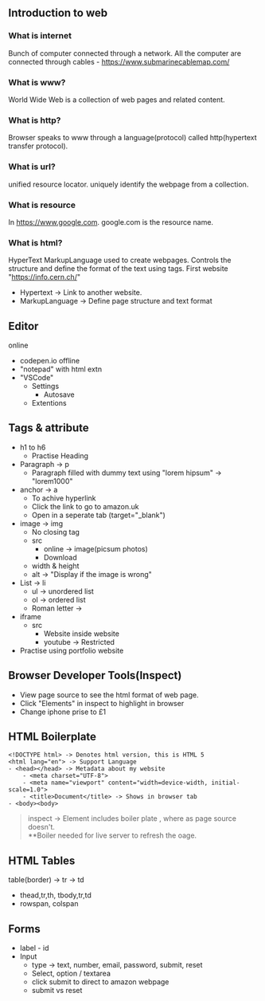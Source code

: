 ## Introduction to web
### What is internet
Bunch of computer connected through a network. All the computer are connected through cables - https://www.submarinecablemap.com/
### What is www?
World Wide Web is a collection of web pages and related content.
### What is http?
Browser speaks to www through a language(protocol) called http(hypertext transfer protocol).
### What is url?
unified resource locator. uniquely identify the webpage from a collection.
### What is resource
In https://www.google.com. google.com is the resource name.
### What is html?
HyperText MarkupLanguage used to create webpages. Controls the structure and define the format of the text using tags.
First website "https://info.cern.ch/"
- Hypertext -> Link to another website.
- MarkupLanguage -> Define page structure and text format

## Editor
online 
- codepen.io
offline
- "notepad" with html extn
- "VSCode"
    - Settings
        - Autosave
    - Extentions

## Tags & attribute
- h1 to h6
    - Practise Heading
- Paragraph -> p
    - Paragraph filled with dummy text using "lorem hipsum" -> "lorem1000"
- anchor -> a
    - To achive hyperlink
    - Click the link to go to amazon.uk
    - Open in a seperate tab (target="_blank")
- image -> img
    - No closing tag
    - src 
        - online -> image(picsum photos)
        - Download
    - width & height
    - alt -> "Display if the image is wrong"
- List -> li
    - ul -> unordered list
    - ol -> ordered list
    - Roman letter -> <ol type="i">
- iframe
    - src 
        - Website inside website
        - youtube -> Restricted
- Practise using portfolio website

## Browser Developer Tools(Inspect)
- View page source to see the html format of web page.
- Click "Elements" in inspect to highlight in browser
- Change iphone prise to £1

## HTML Boilerplate
```
<!DOCTYPE html> -> Denotes html version, this is HTML 5
<html lang="en"> -> Support Language
- <head></head> -> Metadata about my website
    - <meta charset="UTF-8">
    - <meta name="viewport" content="width=device-width, initial-scale=1.0">
    - <title>Document</title> -> Shows in browser tab
- <body><body>
```
> inspect -> Element includes boiler plate , where as page source doesn't.   
> **Boiler needed for live server to refresh the oage.
## HTML Tables
table(border) -> tr -> td
- thead,tr,th, tbody,tr,td
- rowspan, colspan
## Forms
- label - id
- Input
    - type -> text, number, email, password, submit, reset
    - Select, option / textarea
    - click submit to direct to amazon webpage
    - submit vs reset
